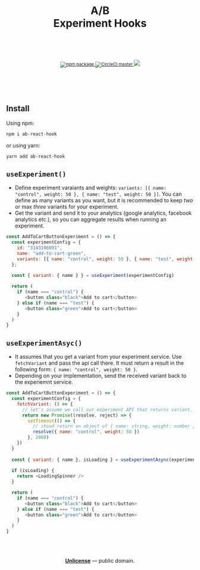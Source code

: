 <div align="center">
  <h1>
    <br/>
    <br/>
    A/B
    <br/>
    Experiment Hooks
    <br />
    <br />
  </h1>
  <sup>
    <br />
    <br />
    <a href="https://www.npmjs.com/package/ab-react-hook">
      <img src="https://img.shields.io/npm/v/ab-react-hook.svg" alt="npm package" />
    </a>
    <a href="https://circleci.com/gh/ju1i4n/ab-react-hook">
      <img src="https://img.shields.io/circleci/project/ju1i4n/ab-react-hook/master.svg" alt="CircleCI master" />
    </a>
    <a href="https://codecov.io/gh/ju1i4n/ab-react-hook">
      <img src="https://codecov.io/gh/ju1i4n/ab-react-hook/branch/master/graph/badge.svg" />
    </a>
    <br />
  </sup>
  <br />
  <br />
</div>
<br />
<br />

## Install

Using npm:

```sh
npm i ab-react-hook
```

or using yarn:

```sh
yarn add ab-react-hook
```


## ```useExperiment()```

- Define experiment varaiants and weights: `variants: [{ name: "control", weight: 50 }, { name: "test", weight: 50 }]`. You can define as many variants as you want, but it is recommended to keep *two* or max *three* variants for your experiment.
- Get the variant and send it to your analytics (google analytics, facebook analytics etc.), so you can aggregate results when running an experiment.


```js
const AddToCartButtonExperiment = () => {
  const experimentConfig = {
    id: "3143106091",
    name: "add-to-cart-green",
    variants: [{ name: "control", weight: 50 }, { name: "test", weight: 50 }]
  };
 
  const { variant: { name } } = useExperiment(experimentConfig)

  return (
    if (name === "control") {
       <button class="black">Add to cart</button>
    } else if (name === "test") {
       <button class="green">Add to cart</button>
    }
  )
}
```

## ```useExperimentAsyc()```

- It assumes that you get a variant from your experiment service. Use `fetchVariant` and pass the api call there. It must return a result in the following form: `{ name: "control", weight: 50 }`. 
- Depending on your implementation, send the received variant back to the experiemnt service.

```js
const AddToCartButtonExperiment = () => {
  const experimentConfig = {
    fetchVariant: () => {
      // let's assume we call our experiment API that returns variant.
      return new Promise((resolve, reject) => {
        setTimeout(() => {
          // shoud return an object of { name: string, weight: number }.
          resolve({ name: "control", weight: 50 })
        }, 2000)
    })
  }
 
  const { variant: { name }, isLoading } = useExperimentAsync(experimentConfig)
  
  if (isLoading) {
    return <LoadingSpinner />
  }

  return (
    if (name === "control") {
       <button class="black">Add to cart</button>
    } else if (name === "test") {
       <button class="green">Add to cart</button>
    }
  )
}
```


<br />
<br />
<p align="center">
  <a href="./LICENSE"><strong>Unlicense</strong></a> &mdash; public domain.
</p>
